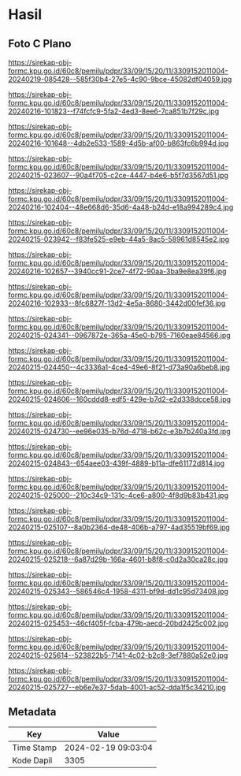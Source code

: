 # Hasil

## Foto C Plano

https://sirekap-obj-formc.kpu.go.id/60c8/pemilu/pdpr/33/09/15/20/11/3309152011004-20240219-085428--585f30b4-27e5-4c90-9bce-45082df04059.jpg

https://sirekap-obj-formc.kpu.go.id/60c8/pemilu/pdpr/33/09/15/20/11/3309152011004-20240216-101823--f74fcfc9-5fa2-4ed3-8ee6-7ca851b7f29c.jpg

https://sirekap-obj-formc.kpu.go.id/60c8/pemilu/pdpr/33/09/15/20/11/3309152011004-20240216-101648--4db2e533-1589-4d5b-af00-b863fc6b994d.jpg

https://sirekap-obj-formc.kpu.go.id/60c8/pemilu/pdpr/33/09/15/20/11/3309152011004-20240215-023607--90a4f705-c2ce-4447-b4e6-b5f7d3567d51.jpg

https://sirekap-obj-formc.kpu.go.id/60c8/pemilu/pdpr/33/09/15/20/11/3309152011004-20240216-102404--48e668d6-35d6-4a48-b24d-e18a994289c4.jpg

https://sirekap-obj-formc.kpu.go.id/60c8/pemilu/pdpr/33/09/15/20/11/3309152011004-20240215-023942--f83fe525-e9eb-44a5-8ac5-58961d8545e2.jpg

https://sirekap-obj-formc.kpu.go.id/60c8/pemilu/pdpr/33/09/15/20/11/3309152011004-20240216-102657--3940cc91-2ce7-4f72-90aa-3ba9e8ea39f6.jpg

https://sirekap-obj-formc.kpu.go.id/60c8/pemilu/pdpr/33/09/15/20/11/3309152011004-20240216-102933--8fc6827f-13d2-4e5a-8680-3442d00fef36.jpg

https://sirekap-obj-formc.kpu.go.id/60c8/pemilu/pdpr/33/09/15/20/11/3309152011004-20240215-024341--0967872e-365a-45e0-b795-7160eae84566.jpg

https://sirekap-obj-formc.kpu.go.id/60c8/pemilu/pdpr/33/09/15/20/11/3309152011004-20240215-024450--4c3336a1-4ce4-49e6-8f21-d73a90a6beb8.jpg

https://sirekap-obj-formc.kpu.go.id/60c8/pemilu/pdpr/33/09/15/20/11/3309152011004-20240215-024606--160cddd8-edf5-429e-b7d2-e2d338dcce58.jpg

https://sirekap-obj-formc.kpu.go.id/60c8/pemilu/pdpr/33/09/15/20/11/3309152011004-20240215-024730--ee96e035-b76d-4718-b62c-e3b7b240a3fd.jpg

https://sirekap-obj-formc.kpu.go.id/60c8/pemilu/pdpr/33/09/15/20/11/3309152011004-20240215-024843--654aee03-439f-4889-b11a-dfe61172d814.jpg

https://sirekap-obj-formc.kpu.go.id/60c8/pemilu/pdpr/33/09/15/20/11/3309152011004-20240215-025000--210c34c9-131c-4ce6-a800-4f8d9b83b431.jpg

https://sirekap-obj-formc.kpu.go.id/60c8/pemilu/pdpr/33/09/15/20/11/3309152011004-20240215-025107--8a0b2364-de48-406b-a797-4ad35519bf69.jpg

https://sirekap-obj-formc.kpu.go.id/60c8/pemilu/pdpr/33/09/15/20/11/3309152011004-20240215-025218--6a87d29b-166a-4601-b8f8-c0d2a30ca28c.jpg

https://sirekap-obj-formc.kpu.go.id/60c8/pemilu/pdpr/33/09/15/20/11/3309152011004-20240215-025343--586546c4-1958-4311-bf9d-dd1c95d73408.jpg

https://sirekap-obj-formc.kpu.go.id/60c8/pemilu/pdpr/33/09/15/20/11/3309152011004-20240215-025453--46cf405f-fcba-479b-aecd-20bd2425c002.jpg

https://sirekap-obj-formc.kpu.go.id/60c8/pemilu/pdpr/33/09/15/20/11/3309152011004-20240215-025614--523822b5-7141-4c02-b2c8-3ef7880a52e0.jpg

https://sirekap-obj-formc.kpu.go.id/60c8/pemilu/pdpr/33/09/15/20/11/3309152011004-20240215-025727--eb6e7e37-5dab-4001-ac52-dda1f5c34210.jpg


## Metadata

| Key        | Value               |
| ---------- | ------------------- |
| Time Stamp | 2024-02-19 09:03:04 |
| Kode Dapil | 3305                |




